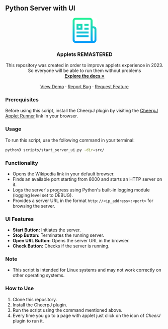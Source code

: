 ## Python Server with UI

<div align="center">
  <a href="https://github.com/project-gecko-legacy">
    <img src=".github/img/logo.png" alt="Logo" width="80" height="80">
  </a>
  <h3 align="center">Applets REMASTERED</h3>

  <p align="center">
    This repository was created in order to improve applets experience in 2023. So everyone will be able to run them without problems
    <br />
    <a href="https://github.com/geugenm/modern-lab-comp-applets/tree/master/docs"><strong>Explore the docs »</strong></a>
    <br />
    <br />
    <a href="https://www.acsu.buffalo.edu/~wie/applet/diffusion/diffusion.html">View Demo</a>
    ·
    <a href="https://github.com/geugenm/modern-lab-comp-applets/issues">Report Bug</a>
    ·
    <a href="https://github.com/geugenm/modern-lab-comp-applets/issues">Request Feature</a>
  </p>
</div>


### Prerequisites
Before using this script, install the CheerpJ plugin by visiting the [CheerpJ Applet Runner](https://chromewebstore.google.com/detail/cheerpj-applet-runner/bbmolahhldcbngedljfadjlognfaaein) link in your browser.

### Usage
To run this script, use the following command in your terminal:

```bash
python3 scripts/start_server_ui.py -dir=src/
```


### Functionality
- Opens the Wikipedia link in your default browser.
- Finds an available port starting from 8000 and starts an HTTP server on it.
- Logs the server's progress using Python's built-in logging module (logging level set to DEBUG).
- Provides a server URL in the format `http://<ip_address>:<port>` for browsing the server.

### UI Features
- **Start Button:** Initiates the server.
- **Stop Button:** Terminates the running server.
- **Open URL Button:** Opens the server URL in the browser.
- **Check Button:** Checks if the server is running.

### Note
- This script is intended for Linux systems and may not work correctly on other operating systems.

### How to Use
1. Clone this repository.
2. Install the CheerpJ plugin.
3. Run the script using the command mentioned above.
4. Every time you go to a page with applet just click on the icon of *CheerJ* plugin to run it.
